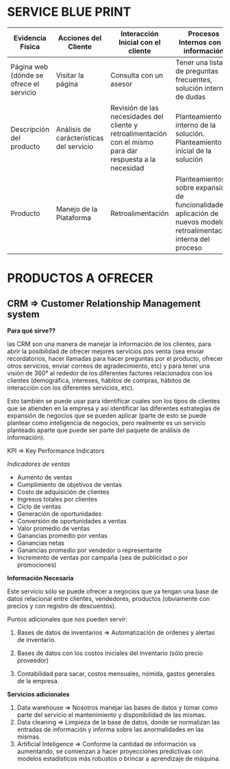 # SERVICE BLUE PRINT

| Evidencia Física | Acciones del Cliente | Interacción Inicial con el cliente | Procesos Internos con la información | Procesos de soporte |
| ---------------- | -------------------- | ---------------------------------- | ------------------------------------ | ------------------- |
| Página web (dónde se ofrece el servicio | Visitar la página | Consulta con un asesor | Tener una lista de preguntas frecuentes, solución interna de dudas | Retroalimentación de la interacción con el cliente |
| Descripción del producto | Análisis de carácterísticas del servicio | Revisión de las necesidades del cliente y retroalimentación con el mismo para dar respuesta a la necesidad | Planteamiento interno de la solución. Planteamiento inicial de la solución
| Producto | Manejo de la Plataforma | Retroalimentación | Planteamientos sobre expansión de funcionalidades, aplicación de nuevos modelos, retroalimentación interna del proceso  | Soporte técnico

# PRODUCTOS A OFRECER

## CRM => Customer Relationship Management system

**Para qué sirve??**

las CRM son una manera de manejar la información de los clientes, para abrir la
posibilidad de ofrecer mejores servicios pos venta (sea enviar recordatorios,
hacer llamadas para hacer preguntas por el producto, ofrecer otros servicios,
enviar correos de agradecimiento, etc) y para tener una visión de 360° al
rededor de los diferentes factores relacionados con los clientes (demográfica,
intereses, hábitos de compras, hábitos de interacción con los diferentes
servicios, etc).

Esto también se puede usar para identificar cuales son los tipos de clientes
que se atienden en la empresa y así identificar las diferentes estrategias de
expansión de negocios que se pueden aplicar (parte de esto se puede plantear
como inteligencia de negocios, pero realmente es un servicio planteado aparte
que puede ser parte del paquete de análisis de información).

KPI => Key Performance Indicators

*Indicadores de ventas*
- Aumento de ventas
- Cumplimiento de objetivos de ventas
- Costo de adquisición de clientes
- Ingresos totales por clientes
- Ciclo de ventas
- Generación de oportunidades
- Conversión de oportunidades a ventas
- Valor promedio de ventas
- Ganancias promedio por ventas
- Ganancias netas
- Ganancias promedio por vendedor o representante
- Incremento de ventas por campaña (sea de publicidad o por promociones)

**Información Necesaria**

Este servicio sólo se puede ofrecer a negocios que ya tengan una base de datos
relacional entre clientes, vendedores, productos (obviamente con precios y con
registro de descuentos).

Puntos adicionales que nos pueden servir:

1. Bases de datos de inventarios => Automatización de ordenes y alertas de
   inventario.

2. Bases de datos con los costos iniciales del inventario (sólo precio
   proveedor)

3. Contabilidad para sacar, costos mensuales, nómida, gastos generales de la
   empresa.

**Servicios adicionales**

1. Data warehouse => Nosotros manejar las bases de datos y tomar como parte del
   servicio el mantenimiento y disponibilidad de las mismas.
2. Data cleaning => Limpieza de la base de datos, donde se normalizan las
   entradas de información y informa sobre las anormalidades en las mismas.
3. Artificial Inteligence => Conforme la cantidad de información va aumentando,
   se comienzan a hacer proyecciones predictivas con modelos estadísticos más
   robustos o brincar a aprendizaje de máquina.
